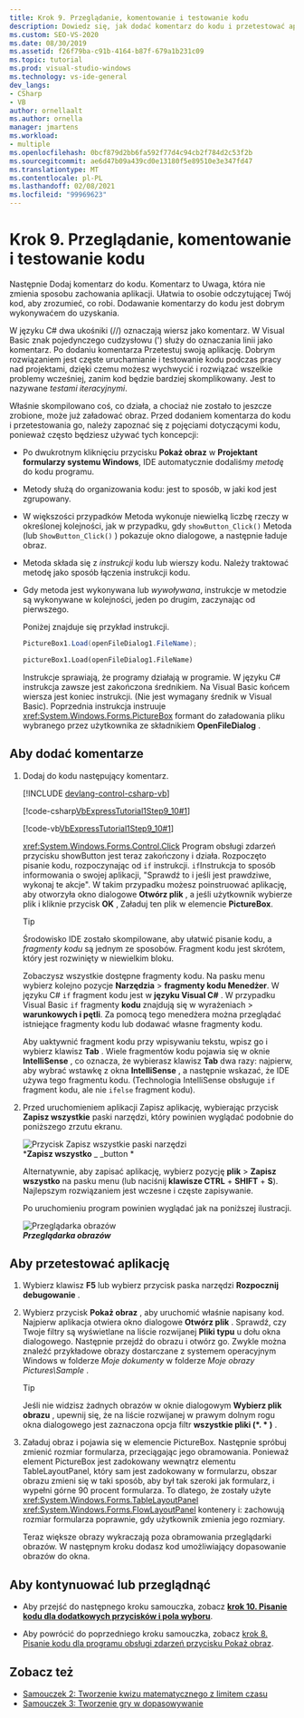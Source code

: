 ```yaml
---
title: Krok 9. Przeglądanie, komentowanie i testowanie kodu
description: Dowiedz się, jak dodać komentarz do kodu i przetestować aplikację.
ms.custom: SEO-VS-2020
ms.date: 08/30/2019
ms.assetid: f26f79ba-c91b-4164-b87f-679a1b231c09
ms.topic: tutorial
ms.prod: visual-studio-windows
ms.technology: vs-ide-general
dev_langs:
- CSharp
- VB
author: ornellaalt
ms.author: ornella
manager: jmartens
ms.workload:
- multiple
ms.openlocfilehash: 0bcf879d2bb6fa592f77d4c94cb2f784d2c53f2b
ms.sourcegitcommit: ae6d47b09a439cd0e13180f5e89510e3e347fd47
ms.translationtype: MT
ms.contentlocale: pl-PL
ms.lasthandoff: 02/08/2021
ms.locfileid: "99969623"
---
```

# <a name="step-9-review-comment-and-test-your-code"></a>Krok 9. Przeglądanie, komentowanie i testowanie kodu

Następnie Dodaj komentarz do kodu. Komentarz to Uwaga, która nie zmienia sposobu zachowania aplikacji. Ułatwia to osobie odczytującej Twój kod, aby zrozumieć, co robi. Dodawanie komentarzy do kodu jest dobrym wykonywaćem do uzyskania.

W języku C# dwa ukośniki (//) oznaczają wiersz jako komentarz. W Visual Basic znak pojedynczego cudzysłowu (') służy do oznaczania linii jako komentarz. Po dodaniu komentarza Przetestuj swoją aplikację. Dobrym rozwiązaniem jest częste uruchamianie i testowanie kodu podczas pracy nad projektami, dzięki czemu możesz wychwycić i rozwiązać wszelkie problemy wcześniej, zanim kod będzie bardziej skomplikowany. Jest to nazywane *testami iteracyjnymi*.

Właśnie skompilowano coś, co działa, a chociaż nie zostało to jeszcze zrobione, może już załadować obraz. Przed dodaniem komentarza do kodu i przetestowania go, należy zapoznać się z pojęciami dotyczącymi kodu, ponieważ często będziesz używać tych koncepcji:

- Po dwukrotnym kliknięciu przycisku **Pokaż obraz** w **Projektant formularzy systemu Windows**, IDE automatycznie dodaliśmy *metodę* do kodu programu.

- Metody służą do organizowania kodu: jest to sposób, w jaki kod jest zgrupowany.

- W większości przypadków Metoda wykonuje niewielką liczbę rzeczy w określonej kolejności, jak w przypadku, gdy `showButton_Click()` Metoda (lub `ShowButton_Click()` ) pokazuje okno dialogowe, a następnie ładuje obraz.

- Metoda składa się z *instrukcji* kodu lub wierszy kodu. Należy traktować metodę jako sposób łączenia instrukcji kodu.

- Gdy metoda jest wykonywana lub *wywoływana*, instrukcje w metodzie są wykonywane w kolejności, jeden po drugim, zaczynając od pierwszego.

   Poniżej znajduje się przykład instrukcji.

  ```csharp
  PictureBox1.Load(openFileDialog1.FileName);
  ```

  ```vb
  pictureBox1.Load(openFileDialog1.FileName)
  ```

   Instrukcje sprawiają, że programy działają w programie. W języku C# instrukcja zawsze jest zakończona średnikiem. Na Visual Basic końcem wiersza jest koniec instrukcji. (Nie jest wymagany średnik w Visual Basic). Poprzednia instrukcja instruuje <xref:System.Windows.Forms.PictureBox> formant do załadowania pliku wybranego przez użytkownika ze składnikiem **OpenFileDialog** .

## <a name="to-add-comments"></a>Aby dodać komentarze

1. Dodaj do kodu następujący komentarz.

     [!INCLUDE [devlang-control-csharp-vb](./includes/devlang-control-csharp-vb.md)]

     [!code-csharp[VbExpressTutorial1Step9_10#1](../ide/codesnippet/CSharp/step-9-review-comment-and-test-your-code_1.cs)]

     [!code-vb[VbExpressTutorial1Step9_10#1](../ide/codesnippet/VisualBasic/step-9-review-comment-and-test-your-code_1.vb)]

     <xref:System.Windows.Forms.Control.Click> Program obsługi zdarzeń przycisku showButton jest teraz zakończony i działa. Rozpoczęto pisanie kodu, rozpoczynając od `if` instrukcji. `if`Instrukcja to sposób informowania o swojej aplikacji, "Sprawdź to i jeśli jest prawdziwe, wykonaj te akcje". W takim przypadku możesz poinstruować aplikację, aby otworzyła okno dialogowe **Otwórz plik** , a jeśli użytkownik wybierze plik i kliknie przycisk **OK** , Załaduj ten plik w elemencie **PictureBox**.

    > [!TIP]
    > Środowisko IDE zostało skompilowane, aby ułatwić pisanie kodu, a *fragmenty kodu* są jednym ze sposobów. Fragment kodu jest skrótem, który jest rozwinięty w niewielkim bloku.
    >
    >  Zobaczysz wszystkie dostępne fragmenty kodu. Na pasku menu wybierz kolejno pozycje **Narzędzia**  >  **fragmenty kodu Menedżer**. W języku C# `if` fragment kodu jest w **języku Visual C#** . W przypadku Visual Basic `if` fragmenty **kodu** znajdują się w wyrażeniach  >  **warunkowych i pętli**. Za pomocą tego menedżera można przeglądać istniejące fragmenty kodu lub dodawać własne fragmenty kodu.
    >
    >  Aby uaktywnić fragment kodu przy wpisywaniu tekstu, wpisz go i wybierz klawisz **Tab** . Wiele fragmentów kodu pojawia się w oknie **IntelliSense** , co oznacza, że wybierasz klawisz **Tab** dwa razy: najpierw, aby wybrać wstawkę z okna **IntelliSense** , a następnie wskazać, że IDE używa tego fragmentu kodu. (Technologia IntelliSense obsługuje `if` fragment kodu, ale nie `ifelse` fragment kodu).

1. Przed uruchomieniem aplikacji Zapisz aplikację, wybierając przycisk **Zapisz wszystkie** paski narzędzi, który powinien wyglądać podobnie do poniższego zrzutu ekranu.

     ![Przycisk Zapisz wszystkie paski narzędzi](../ide/media/express_iconsaveall.png)<br>
***Zapisz wszystko** _ _button *

     Alternatywnie, aby zapisać aplikację, wybierz pozycję **plik**  >  **Zapisz wszystko** na pasku menu (lub naciśnij **klawisze CTRL** + **SHIFT** + **S**). Najlepszym rozwiązaniem jest wczesne i częste zapisywanie.

     Po uruchomieniu program powinien wyglądać jak na poniższej ilustracji.

     ![Przeglądarka obrazów](../ide/media/express_pictureviewerdonerun.png)<br>***Przeglądarka obrazów***

## <a name="to-test-your-app"></a>Aby przetestować aplikację

1. Wybierz klawisz **F5** lub wybierz przycisk paska narzędzi **Rozpocznij debugowanie** .

1. Wybierz przycisk **Pokaż obraz** , aby uruchomić właśnie napisany kod. Najpierw aplikacja otwiera okno dialogowe **Otwórz plik** . Sprawdź, czy Twoje filtry są wyświetlane na liście rozwijanej **Pliki typu** u dołu okna dialogowego. Następnie przejdź do obrazu i otwórz go. Zwykle można znaleźć przykładowe obrazy dostarczane z systemem operacyjnym Windows w folderze *Moje dokumenty* w folderze *Moje obrazy Pictures\Sample* .

    > [!TIP]
    > Jeśli nie widzisz żadnych obrazów w oknie dialogowym **Wybierz plik obrazu** , upewnij się, że na liście rozwijanej w prawym dolnym rogu okna dialogowego jest zaznaczona opcja filtr **wszystkie pliki (*. \* )** .

1. Załaduj obraz i pojawia się w elemencie PictureBox. Następnie spróbuj zmienić rozmiar formularza, przeciągając jego obramowania. Ponieważ element PictureBox jest zadokowany wewnątrz elementu TableLayoutPanel, który sam jest zadokowany w formularzu, obszar obrazu zmieni się w taki sposób, aby był tak szeroki jak formularz, i wypełni górne 90 procent formularza. To dlatego, że zostały użyte <xref:System.Windows.Forms.TableLayoutPanel> <xref:System.Windows.Forms.FlowLayoutPanel> kontenery i: zachowują rozmiar formularza poprawnie, gdy użytkownik zmienia jego rozmiary.

     Teraz większe obrazy wykraczają poza obramowania przeglądarki obrazów. W następnym kroku dodasz kod umożliwiający dopasowanie obrazów do okna.

## <a name="to-continue-or-review"></a>Aby kontynuować lub przeglądnąć

- Aby przejść do następnego kroku samouczka, zobacz **[krok 10. Pisanie kodu dla dodatkowych przycisków i pola wyboru](../ide/step-10-write-code-for-additional-buttons-and-a-check-box.md)**.

- Aby powrócić do poprzedniego kroku samouczka, zobacz [krok 8. Pisanie kodu dla programu obsługi zdarzeń przycisku Pokaż obraz](../ide/step-8-write-code-for-the-show-a-picture-button-event-handler.md).

## <a name="see-also"></a>Zobacz też

* [Samouczek 2: Tworzenie kwizu matematycznego z limitem czasu](tutorial-2-create-a-timed-math-quiz.md)
* [Samouczek 3: Tworzenie gry w dopasowywanie](tutorial-3-create-a-matching-game.md)
